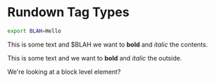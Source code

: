 # Rundown Tag Types <r label=types/>

``` bash env
export BLAH=Hello
```

This is some text <r sub-env>and $BLAH we want to **bold** and _italic_ the contents</r>.

This is some text <r nospin/>and we want to **bold** and _italic_ the outside.

<r nospin key=value>We're looking at a block level element?</r>